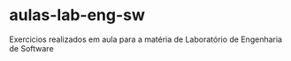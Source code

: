 # aulas-lab-eng-sw
Exercicios realizados em aula para a matéria de Laboratório de Engenharia de Software
